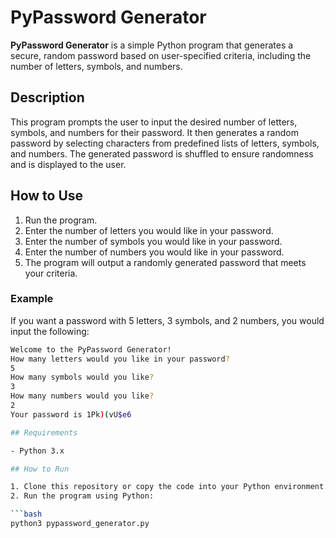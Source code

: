 # PyPassword Generator

**PyPassword Generator** is a simple Python program that generates a secure, random password based on user-specified criteria, including the number of letters, symbols, and numbers.

## Description

This program prompts the user to input the desired number of letters, symbols, and numbers for their password. It then generates a random password by selecting characters from predefined lists of letters, symbols, and numbers. The generated password is shuffled to ensure randomness and is displayed to the user.

## How to Use

1. Run the program.
2. Enter the number of letters you would like in your password.
3. Enter the number of symbols you would like in your password.
4. Enter the number of numbers you would like in your password.
5. The program will output a randomly generated password that meets your criteria.

### Example

If you want a password with 5 letters, 3 symbols, and 2 numbers, you would input the following:
   ```bash
Welcome to the PyPassword Generator!
How many letters would you like in your password?
5
How many symbols would you like?
3
How many numbers would you like?
2
Your password is 1Pk)(vU$e6

## Requirements

- Python 3.x

## How to Run

1. Clone this repository or copy the code into your Python environment.
2. Run the program using Python:

   ```bash
   python3 pypassword_generator.py
